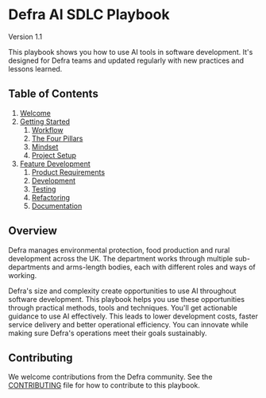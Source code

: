 # Defra AI SDLC Playbook
Version 1.1

This playbook shows you how to use AI tools in software development. It's designed for Defra teams and updated regularly with new practices and lessons learned.

## Table of Contents
1. [Welcome](README.md)
2. [Getting Started](pages/getting-started/README.md)
    1. [Workflow](pages/getting-started/workflow.md)
    2. [The Four Pillars](pages/getting-started/the-four-pillars.md)
    3. [Mindset](pages/getting-started/ai-working-mindset.md)
    4. [Project Setup](pages/getting-started/project-setup.md)
3. [Feature Development](pages/feature-development/README.md)
    1. [Product Requirements](pages/feature-development/product-requirements.md)
    2. [Development](pages/feature-development/development.md)
    3. [Testing](pages/feature-development/testing.md)
    4. [Refactoring](pages/feature-development/refactoring.md)
    5. [Documentation](pages/feature-development/documentation.md)

## Overview

Defra manages environmental protection, food production and rural development across the UK. The department works through multiple sub-departments and arms-length bodies, each with different roles and ways of working.

Defra's size and complexity create opportunities to use AI throughout software development. This playbook helps you use these opportunities through practical methods, tools and techniques. You'll get actionable guidance to use AI effectively. This leads to lower development costs, faster service delivery and better operational efficiency. You can innovate while making sure Defra's operations meet their goals sustainably.

## Contributing

We welcome contributions from the Defra community. See the [CONTRIBUTING](pages/appendix/CONTRIBUTING.md) file for how to contribute to this playbook.
